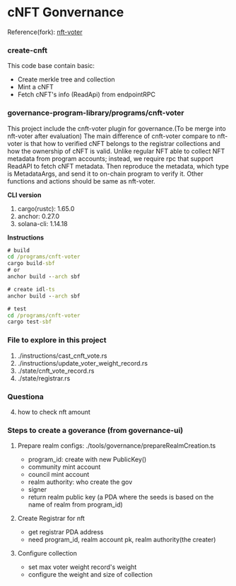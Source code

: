 # cNFT Gonvernance

Reference(fork): [nft-voter](https://github.com/solana-labs/governance-program-library/tree/master/programs/nft-voter)

### create-cnft

This code base contain basic:

- Create merkle tree and collection
- Mint a cNFT
- Fetch cNFT's info (ReadApi) from endpointRPC

### governance-program-library/programs/cnft-voter

This project include the cnft-voter plugin for governance.(To be merge into nft-voter after evaluation) The main difference of cnft-voter compare to nft-voter
is that how to verified cNFT belongs to the registrar collections and how the ownership of cNFT is valid. Unlike regular NFT able to collect NFT metadata from program accounts; instead, we require rpc that support ReadAPI to fetch cNFT metadata. Then reproduce the metadata, which type is MetadataArgs, and send it to on-chain program to verify it. Other functions and actions should be same as nft-voter.

**CLI version**

1. cargo(rustc): 1.65.0
2. anchor: 0.27.0
3. solana-cli: 1.14.18

**Instructions**

```cmd
# build
cd /programs/cnft-voter
cargo build-sbf
# or
anchor build --arch sbf

# create idl-ts
anchor build --arch sbf

# test
cd /programs/cnft-voter
cargo test-sbf
```

### File to explore in this project

1. ./instructions/cast_cnft_vote.rs
2. ./instructions/update_voter_weight_record.rs
3. ./state/cnft_vote_record.rs
4. ./state/registrar.rs

### Questiona

4. how to check nft amount

### Steps to create a goverance (from governance-ui)

1. Prepare realm configs: ./tools/governance/prepareRealmCreation.ts

   - program_id: create with new PublicKey()
   - community mint account
   - council mint account
   - realm authority: who create the gov
   - signer
   - return realm public key (a PDA where the seeds is based on the name of realm from program_id)

2. Create Registrar for nft

   - get registrar PDA address
   - need program_id, realm account pk, realm authority(the creater)

3. Configure collection
   - set max voter weight record's weight
   - configure the weight and size of collection
